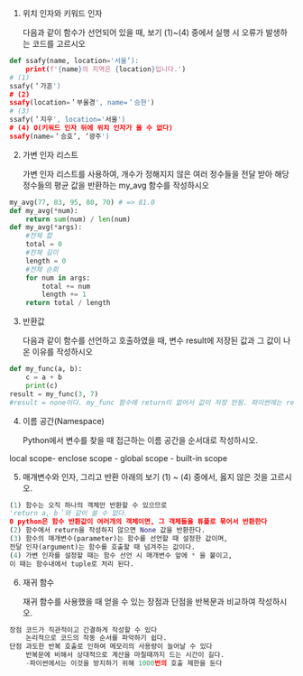 1. 위치 인자와 키워드 인자 

   다음과 같이 함수가 선언되어 있을 때, 보기 (1)~(4) 중에서 실행 시 오류가 발생하는 코드를 고르시오

```python
def ssafy(name, location='서울’):
	print(f'{name}의 지역은 {location}입니다.')
# (1)
ssafy(＇가흔')
# (2)
ssafy(location=＇부울경', name=＇승현')
# (3)
ssafy(＇지우', location='서울')
# (4) O(키워드 인자 뒤에 위치 인자가 올 수 없다)
ssafy(name=＇승호’, ‘광주')
```

2. 가변 인자 리스트 

   가변 인자 리스트를 사용하여, 개수가 정해지지 않은 여러 정수들을 전달 받아 해당 정수들의 평균 값을 반환하는 my_avg 함수를 작성하시오

```python
my_avg(77, 83, 95, 80, 70) # => 81.0
def my_avg(*num):
    return sum(num) / len(num)
def my_avg(*args):
    #전체 합
    total = 0
    #전체 길이
    length = 0
    #전체 순회
    for num in args:
        total += num
        length += 1
    return total / length
```

3. 반환값 

   다음과 같이 함수를 선언하고 호출하였을 때, 변수 result에 저장된 값과 그 값이 나온 이유를 작성하시오

```python
def my_func(a, b):
	c = a + b
	print(c)
result = my_func(3, 7)
#result = none이다. my_func 함수에 return이 없어서 값이 저장 안됨. 파이썬에는 return 값을 정의하지 않은 함수는 자동으로 none을 반환한다
```

4. 이름 공간(Namespace) 

   Python에서 변수를 찾을 때 접근하는 이름 공간을 순서대로 작성하시오.

local scope- enclose scope - global scope - built-in scope

5. 매개변수와 인자, 그리고 반환 아래의 보기 (1) ~ (4) 중에서, 옳지 않은 것을 고르시오.

```python
(1) 함수는 오직 하나의 객체만 반환할 수 있으므로
'return a, b＇와 같이 쓸 수 없다. 
0 python은 함수 반환값이 여러개의 객체이면, 그 객체들을 튜플로 묶어서 반환한다
(2) 함수에서 return을 작성하지 않으면 None 값을 반환한다.
(3) 함수의 매개변수(parameter)는 함수를 선언할 때 설정한 값이며,
전달 인자(argument)는 함수를 호출할 때 넘겨주는 값이다.
(4) 가변 인자를 설정할 때는 함수 선언 시 매개변수 앞에 * 을 붙이고, 
이 때는 함수내에서 tuple로 처리 된다.
```

6. 재귀 함수 

   재귀 함수를 사용했을 때 얻을 수 있는 장점과 단점을 반복문과 비교하여 작성하시오.

```python
장점 코드가 직관적이고 간결하게 작성할 수 있다
	논리적으로 코드의 작동 순서를 파악하기 쉽다.
단점 과도한 반복 호출로 인하여 메모리의 사용량이 늘어날 수 있다
	반복문에 비해서 상대적으로 계산을 마칠때까지 드는 시간이 길다.
    -파이썬에서는 이것을 방지하기 위해 1000번의 호출 제한을 둔다
```

